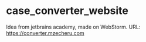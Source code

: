# case_converter_website

Idea from jetbrains academy, made on WebStorm.
URL: https://converter.mzecheru.com
